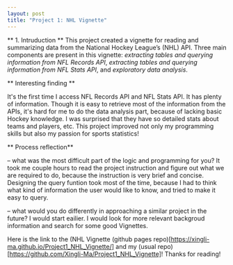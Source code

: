 ```yaml
---
layout: post
title: "Project 1: NHL Vignette"
---
```


** 1. Intruduction **
This project created a vignette for reading and summarizing data from the National Hockey League’s (NHL) API. 
Three main components are present in this vignette: *extracting tables and querying information from NFL Records API*, 
*extracting tables and querying information from NFL Stats API*, and *exploratory data analysis*.

** Interesting finding **

It's the first time I access NFL Records API and NFL Stats API. It has plenty of information. Though it is easy to retrieve most of the information from the APIs, it's hard for me to do the data analysis part, because of lacking basic Hockey knowledge. I was surprised that they have so detailed stats about teams and players, etc. This project improved not only my programming skills but also my passion for sports statistics!

** Process reflection**

– what was the most difficult part of the logic and programming for you?
It took me couple hours to read the project instruction and figure out what we are required to do, because the instruction is very brief and concise.
Designing the query funtion took most of the time, because I had to think what kind of information the user would like to know, and tried to make it easy to query.

– what would you do differently in approaching a similar project in the future?
I would start eailier. I would look for more relevant backgroud information and search for some good Vignettes. 

Here is the link to the (NHL Vignette (github pages repo)[https://xingli-ma.github.io/Project1_NHL_Vignette/] and my (usual repo)[https://github.com/Xingli-Ma/Project1_NHL_Vignette]!
Thanks for reading!
